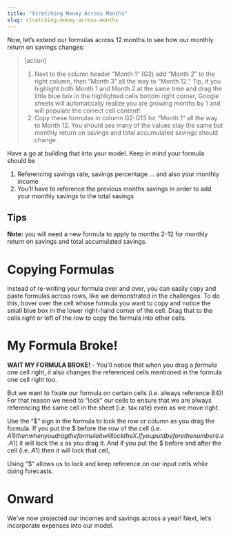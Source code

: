```yaml
---
title: "Stretching Money Across Months"
slug: stretching-money-across-months
---
```


Now, let’s extend our formulas across 12 months to see how our monthly return on savings changes:

>[action]
>
> 1. Next to the column header “Month 1” (G2) add “Month 2” to the right column, then “Month 3” all the way to “Month 12.” Tip, if you highlight both Month 1 and Month 2 at the same time and drag the little blue box in the highlighted cells bottom right corner, Google sheets will automatically realize you are growing months by 1 and will populate the correct cell content!
> 1. Copy these formulas in column G2-G13 for “Month 1” all the way to Month 12. You should see many of the values stay the same but monthly return on savings and total accumulated savings should change.

Have a go at building that into your model. Keep in mind your formula should be

1. Referencing savings rate, savings percentage … and also your monthly income
1. You’ll have to reference the previous months savings in order to add your monthly savings to the total savings

## Tips

**Note:** you will need a new formula to apply to months 2-12 for monthly return on savings and total accumulated savings.

# Copying Formulas

Instead of re-writing your formula over and over, you can easily copy and paste formulas across rows, like we demonstrated in the challenges. To do this, hover over the cell whose formula you want to copy and notice the small blue box in the lower right-hand corner of  the cell. Drag that to the cells right or left of the row to copy the formula into other cells.

# My Formula Broke!

**WAIT MY FORMULA BROKE!** - You’ll notice that when you drag a *formula* one cell right, it also changes the referenced cells mentioned in the formula one cell right too.

But we want to fixate our formula on certain cells (i.e. always reference B4)! For that reason we need to “lock” our cells to ensure that we are always referencing the same cell in the sheet (i.e. tax rate) even as we move right.

Use the “$” sign in the formula to lock the row or column as you drag the formula. If you put the $ before the row of the cell (i.e. $A1) then when you drag the formula it will lock the X. If you put it before the number (i.e. A$1) it will lock the x as you drag it. And if you put the $ before and after the cell (i.e. $A$1) then it will lock that cell,

Using “$” allows us to lock and keep reference on our input cells while doing forecasts.


# Onward

We’ve now projected our incomes and savings across a year! Next, let’s incorporate expenses into our model.
